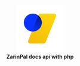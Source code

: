 <p align="center">
    <a href="https://github.com/ejazDevless/ZarinPal-docs-php/">
        <img src="https://raw.githubusercontent.com/ejazDevless/ZarinPal-docs-php/refs/heads/main/assets/logo.png" alt="ZarinPal" width="128">
    </a>
    <br>
    <b>ZarinPal docs api with php</b>
    <br>
</p>
